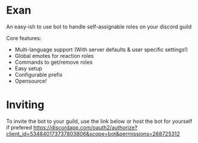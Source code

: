 # Exan
An easy-ish to use bot to handle self-assignable roles on your discord guild

Core features:
- Multi-language support (With server defaults & user specific settings!)
- Global emotes for reaction roles
- Commands to get/remove roles
- Easy setup
- Configurable prefix
- Opensource!

# Inviting
To invite the bot to your guild, use the link below or host the bot for yourself if prefered
https://discordapp.com/oauth2/authorize?client_id=534840173737803806&scope=bot&permissions=268725312